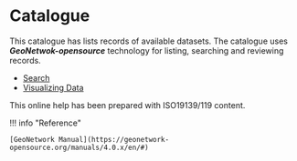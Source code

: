 # Catalogue

This catalogue has lists records of available datasets. The catalogue uses ***GeoNetwok-opensource*** technology
for listing, searching and reviewing records. 


* [Search](search/index.md)
* [Visualizing Data](map/index.md)

This online help has been prepared with ISO19139/119 content.

!!! info "Reference"

    [GeoNetwork Manual](https://geonetwork-opensource.org/manuals/4.0.x/en/#)
